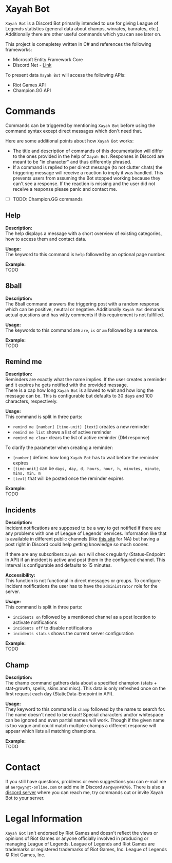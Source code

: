 # Xayah Bot
`Xayah Bot` is a Discord Bot primarily intended to use for giving League of Legends statistics (general data about champs, winrates, banrates, etc.). Additionally there are other useful commands which you can see later on.

This project is comepletey written in C# and references the following frameworks:
- Microsoft Entity Framework Core
- Discord.Net - [Link](https://github.com/RogueException/Discord.Net)

To present data `Xayah Bot` will access the following APIs:
- Riot Games API
- Champion.GG API

# Commands
Commands can be triggered by mentioning `Xayah Bot` before using the command syntax except direct messages which don't need that.  

Here are some additional points about how `Xayah Bot` works:
- The title and description of commands of this documentation will differ to the ones provided in the help of `Xayah Bot`. Responses in Discord are meant to be "in character" and thus differently phrased.
- If a command is replied to per direct message (to not clutter chats) the triggering message will receive a reaction to imply it was handled. This prevents users from assuming the Bot stopped working because they can't see a response. If the reaction is missing and the user did not receive a response please panic and contact me.

- [ ] TODO: Champion.GG commands

## Help
**Description:**  
The help displays a message with a short overview of existing categories, how to access them and contact data.

**Usage:**  
The keyword to this command is `help` followed by an optional page number.

**Example:**  
TODO

## 8ball
**Description:**  
The 8ball command answers the triggering post with a random response which can be positive, neutral or negative. Additionally `Xayah Bot` demands actual questions and has witty comments if this requirement is not fulfilled.

**Usage:**  
The keywords to this command are `are`, `is` or `am` followed by a sentence.

**Example:**  
TODO

## Remind me
**Description:**  
Reminders are exactly what the name implies. If the user creates a reminder and it expires he gets notified with the provided message.  
There is a cap how long `Xayah Bot` is allowed to wait and how long the message can be. This is configurable but defaults to 30 days and 100 characters, respectively.

**Usage:**  
This command is split in three parts:
- `remind me [number] [time-unit] [text]` creates a new reminder
- `remind me list` shows a list of active reminder
- `remind me clear` clears the list of active reminder (DM response)

To clarify the parameter when creating a reminder:
- `[number]` defines how long `Xayah Bot` has to wait before the reminder expires
- `[time-unit]` can be `days, day, d, hours, hour, h, minutes, minute, mins, min, m`
- `[text]` that will be posted once the reminder expires

**Example:**  
TODO

## Incidents
**Description:**  
Incident notifications are supposed to be a way to get notified if there are any problems with one of League of Legends' services. Information like that is available in different public channels (like [this site](http://status.leagueoflegends.com/#na) for NA) but having a post right in Discord could help getting knowledge so much sooner.  

If there are any subscribers `Xayah Bot` will check regularly (Status-Endpoint in API) if an incident is active and post them in the configured channel. This interval is configurable and defaults to 15 minutes.

**Accessibility:**  
This function is not functional in direct messages or groups. To configure incident notifications the user has to have the `administrator` role for the server.

**Usage:**  
This command is split in three parts:
- `incidents on` followed by a mentioned channel as a post location to activate notifications
- `incidents off` to disable notifications
- `incidents status` shows the current server configuration

**Example:**  
TODO

## Champ
**Description:**  
The champ command gathers data about a specified champion (stats + stat-growth, spells, skins and misc). This data is only refreshed once on the first request each day (StaticData-Endpoint in API).  

**Usage:**  
They keyword to this command is `champ` followed by the name to search for.  
The name doesn't need to be exact! Special characters and/or whitespace can be ignored and even partial names will work. Though if the given name is too vague and could match multiple champs a different response will appear which lists all matching champions.

**Example:**  
TODO

# Contact
If you still have questions, problems or even suggestions you can e-mail me at `aergwyn@t-online.com` or add me in Discord `Aergwyn#8786`.
There is also a [discord server](https://discord.gg/YhQYAFW) where you can reach me, try commands out or invite Xayah Bot to your server.

# Legal Information
`Xayah Bot` isn't endorsed by Riot Games and doesn't reflect the views or opinions of Riot Games or anyone officially involved in producing or managing League of Legends. League of Legends and Riot Games are trademarks or registered trademarks of Riot Games, Inc. League of Legends © Riot Games, Inc.
